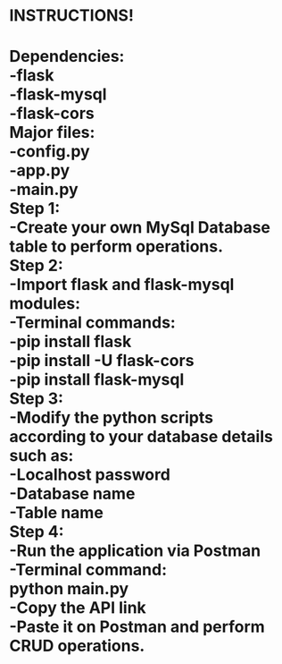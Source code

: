 <h1>INSTRUCTIONS!<h1>
Dependencies:<br>
    -flask<br>
    -flask-mysql<br>
    -flask-cors<br>
Major files:<br>
    -config.py<br>
    -app.py<br>
    -main.py<br>
Step 1:<br>
    -Create your own MySql Database table to perform operations.<br>
Step 2:<br>
    -Import flask and flask-mysql modules:<br>
        -Terminal commands:<br>
            -pip install flask<br>
            -pip install -U flask-cors<br>
            -pip install flask-mysql<br>
Step 3:<br>
    -Modify the python scripts according to your database details such as:<br>
        -Localhost password<br>
        -Database name<br>
        -Table name<br>
Step 4:<br>
    -Run the application via Postman <br>
    -Terminal command:<br>
        python main.py<br>
    -Copy the API link<br>
    -Paste it on Postman and perform CRUD operations.<br>